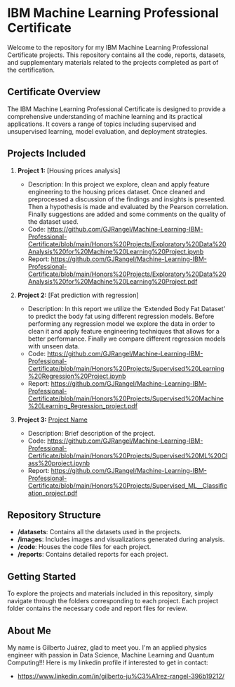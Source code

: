 # IBM Machine Learning Professional Certificate

Welcome to the repository for my IBM Machine Learning Professional Certificate projects. This repository contains all the code, reports, datasets, and supplementary materials related to the projects completed as part of the certification.

## Certificate Overview

The IBM Machine Learning Professional Certificate is designed to provide a comprehensive understanding of machine learning and its practical applications. It covers a range of topics including supervised and unsupervised learning, model evaluation, and deployment strategies.

## Projects Included

1. **Project 1:** [Housing prices analysis]
   - Description: In this project we explore, clean and apply feature engineering to the housing prices dataset. Once cleaned and preprocessed a discussion of the findings and insights is presented. Then a hypothesis is made and evaluated by the Pearson correlation. Finally suggestions are added and some comments on the quality of the dataset used.
   - Code: https://github.com/GJRangel/Machine-Learning-IBM-Professional-Certificate/blob/main/Honors%20Projects/Exploratory%20Data%20Analysis%20for%20Machine%20Learning%20Project.ipynb
   - Report: https://github.com/GJRangel/Machine-Learning-IBM-Professional-Certificate/blob/main/Honors%20Projects/Exploratory%20Data%20Analysis%20for%20Machine%20Learning%20Project.pdf

2. **Project 2:** [Fat prediction with regression]
   - Description: In this report we utilize the ‘Extended Body Fat Dataset’ to predict the body fat using different regression models. Before performing any regression model we explore the data in order to clean it and apply feature engineering techniques that allows for a better performance. Finally we compare different regression models with unseen data.
   - Code: https://github.com/GJRangel/Machine-Learning-IBM-Professional-Certificate/blob/main/Honors%20Projects/Supervised%20Learning%20Regression%20Project.ipynb
   - Report: https://github.com/GJRangel/Machine-Learning-IBM-Professional-Certificate/blob/main/Honors%20Projects/Supervised%20Machine%20Learning_Regression_project.pdf

3. **Project 3:** [Project Name](link/to/project3)
   - Description: Brief description of the project.
   - Code: https://github.com/GJRangel/Machine-Learning-IBM-Professional-Certificate/blob/main/Honors%20Projects/Supervised%20ML%20Class%20project.ipynb
   - Report: https://github.com/GJRangel/Machine-Learning-IBM-Professional-Certificate/blob/main/Honors%20Projects/Supervised_ML__Classification_project.pdf

## Repository Structure

- **/datasets**: Contains all the datasets used in the projects.
- **/images**: Includes images and visualizations generated during analysis.
- **/code**: Houses the code files for each project.
- **/reports**: Contains detailed reports for each project.

## Getting Started

To explore the projects and materials included in this repository, simply navigate through the folders corresponding to each project. Each project folder contains the necessary code and report files for review.

## About Me

My name is Gilberto Juárez, glad to meet you. I'm an applied physics engineer with passion in Data Science, Machine Learning and Quantum Computing!!! Here is my linkedin profile if interested to get in contact: 
- https://www.linkedin.com/in/gilberto-ju%C3%A1rez-rangel-396b19212/

